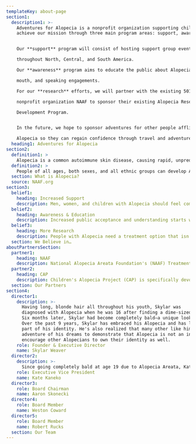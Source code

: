 ```yaml
---
templateKey: about-page
section1:
  description1: >-
    Adventures for Alopecia is a nonprofit organization supporting children and adults living with Alopecia.  We
    achieve our mission through three main program areas: support, awareness, and research.  


    Our **support** program will consist of hosting support group events

    throughout North, Central, and South America.  

    Our **awareness** program aims to educate the public about Alopecia through social media, press, word of

    mouth, and speaking engagements.  

    For our **research** efforts, we will partner with the existing 501(c)(3)

    nonprofit organization NAAF to sponsor their existing Alopecia Research

    Development Program.  


    In the future, we hope to sponsor adventures for other people afflicted by

    Alopecia so they can regain confidence through travel and adventure.  
  heading1: Adventures for Alopecia
section2:
  definition1: >
    Alopecia is a common autoimmune skin disease, causing rapid, unpredictable hair loss on the scalp, face, and sometimes the entire body. Over six million people in the U.S. have been diagnosed with it, and an individual's lifetime risk of Alopecia is 2.1%. 
  definition2: >
    People of all ages, both sexes, and all ethnic groups can develop Alopecia. It can first appear during childhood or adulthood, and though physically benign, Alopecia can have devastating effects on one’s mental, emotional, and social wellbeing.
  section: What is Alopecia?
  source: NAAF.org
section3:
  belief1:
    heading: Increased Support 
    description: Men, women, and children with Alopecia should feel comfortable without their hair. Support plays a big part in helping people with Alopecia regain their confidence, maintain a positive outlook, and overcome this emotional pain caused by this disease.
  belief2:
    heading: Awareness & Education
    description: Increased public acceptance and understanding starts with education. We need to educate the public about Alopecia.
  belief3:
    heading: More Research
    description: People with Alopecia need a treatment option that isn’t detrimental to one’s health.
  section: We Believe in…
aboutPartnersSection:
  partner1:
    heading: NAAF 
    description: National Alopecia Areata Foundation's (NAAF) Treatment Development Program aims "to find a safe and effective treatment or cure for Alopecia Areata to benefit the 145 million people worldwide who have, had, or will develop Alopecia Areata in their lifetime." In an effort to advance Alopecia treatment, **we will contribute 50% of your donation directly to NAAF if you mention NAAF in the Donation Notes of your donation.**
  partner2:
    heading: CAP
    description: Children's Alopecia Project (CAP) is specifically devoted to helping children living with all forms of Alopecia regain confidence. As part of our mission to support people living with Alopecia, we would like a portion of our funds raised to go towards supporting CAP's meaningful work, so **if you mention CAP in the Donation Notes of your donation, 50% of your donation will go to directly CAP.** 
  section: Our Partners
section4:
  director1:
    description: >-
      Having long, blonde hair all throughout his youth, Skylar was 
      diagnosed with Alopecia when he was 16 after finding a dime-sized bald spot on the back of his head.
      Six months later, Skylar had become completely bald—a unique look for a sophomore in high school. That uncontrolled transition took a toll on Skylar's emotional well-being and self-confidence throughout high school. 
      Over the past 9 years, Skylar has embraced his Alopecia and has learned to recognize it as an important
      part of his identity. He's also realized that many other like him are trying to overcome similar challenges. Now, Skylar is embarking on the
      adventure of his dreams to demonstrate that Alopecia is not an inhibitor and to
      encourage other Alopecians to own their identity as well.
    role: Founder & Executive Director 
    name: Skylar Weaver
  director2:
    description: >-
      Since going completely bald at age 19 due to Alopecia Areata, Kate has rocked a multitude of hairstyles from bald to buzz to curly bob. From a childhood with long curly hair and a competitive Irish Dancing career with a wig wearing requirement, Kate learned early on about societal pressures around appearance. Her journey to accept a lack of control over her hair, her self-image, and how others view her is a work in progress, but a fulfilling one. Due to the variability of Alopecia Areata over time, there may come a day when Kate (and many others like her) loses her hair again. Whether she’s bald or auditioning for a Pantene commercial, she is ultimately stronger and more self-confident having experienced Alopecia and hopes that the support offered by AFA will propel others like her to live life to the max.
    role: Executive Vice President
    name: Kate Kaneko
  director3:
    role: Board Chairman
    name: Aaron Skonecki
  director4:
    role: Board Member
    name: Weston Coward
  director5:
    role: Board Member
    name: Robert Rucks
  section: Our Team 
---
```



